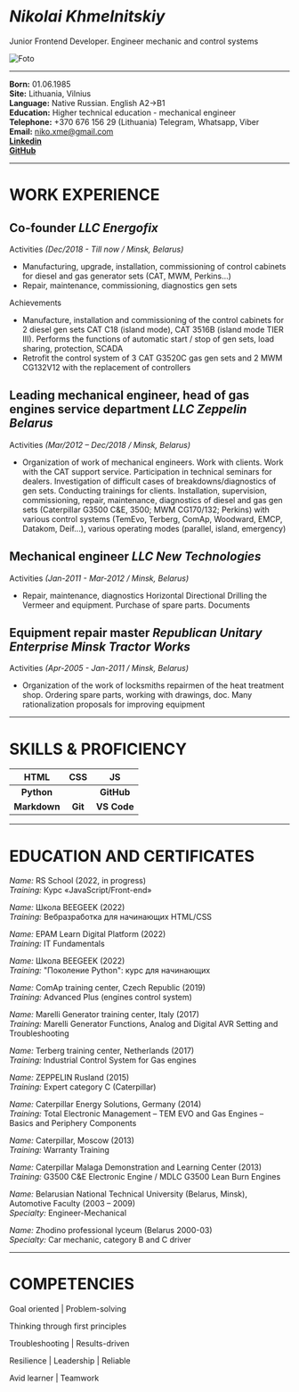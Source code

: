 # **_Nikolai Khmelnitskiy_**

Junior Frontend Developer. Engineer mechanic and control systems

![Foto](/rsschool-cv/image/Me150.jpg)

---

**Born:** 01.06.1985<br>
**Site:** Lithuania, Vilnius<br>
**Language:** Native Russian. English A2→B1<br>
**Education:** Higher technical education - mechanical engineer<br>
**Telephone:** +370 676 156 29 (Lithuania) Telegram, Whatsapp, Viber<br>
**Email:** niko.xme@gmail.com<br>
**[Linkedin](https://www.linkedin.com/in/nikolai-khmelnitski-7a567a235/)**<br>
**[GitHub](https://github.com/NikooneX)**<br>

---

# **WORK EXPERIENCE**

## Co-founder _LLC Energofix_

Activities _(Dec/2018 - Till now / Minsk, Belarus)_

- Manufacturing, upgrade, installation, commissioning of control cabinets for diesel and gas generator sets (CAT, MWM, Perkins...)
- Repair, maintenance, commissioning, diagnostics gen sets

Achievements

- Manufacture, installation and commissioning of the control cabinets for 2 diesel gen sets CAT C18 (island mode), CAT 3516B (island mode TIER III). Performs the functions of automatic start / stop of gen sets, load sharing, protection, SCADA
- Retrofit the control system of 3 CAT G3520C gas gen sets and 2 MWM CG132V12 with the replacement of controllers

## Leading mechanical engineer, head of gas engines service department _LLC Zeppelin Belarus_

Activities _(Mar/2012 – Dec/2018 / Minsk, Belarus)_

- Organization of work of mechanical engineers. Work with clients. Work with the CAT support service. Participation in technical seminars for dealers. Investigation of difficult cases of breakdowns/diagnostics of gen sets. Conducting trainings for clients. Installation, supervision, commissioning, repair, maintenance, diagnostics of diesel and gas gen sets (Caterpillar G3500 C&E, 3500; MWM CG170/132; Perkins) with various control systems (TemEvo, Terberg, ComAp, Woodward, EMCP, Datakom, Deif...), various operating modes (parallel, island, emergency)

## Mechanical engineer _LLC New Technologies_

Activities _(Jan-2011 - Mar-2012 / Minsk, Belarus)_

- Repair, maintenance, diagnostics Horizontal Directional Drilling the Vermeer and equipment. Purchase of spare parts. Documents<br>

## Equipment repair master _Republican Unitary Enterprise Minsk Tractor Works_

Activities _(Apr-2005 - Jan-2011 / Minsk, Belarus)_

- Organization of the work of locksmiths repairmen of the heat treatment shop. Ordering spare parts, working with drawings, doc. Many rationalization proposals for improving equipment

---

# **SKILLS & PROFICIENCY**

|     HTML     |   CSS   |     JS      |
| :----------: | :-----: | :---------: |
|  **Python**  |         | **GitHub**  |
| **Markdown** | **Git** | **VS Code** |

---

# **EDUCATION AND CERTIFICATES**

_Name:_ RS School (2022, in progress)<br>
_Training:_ Курс «JavaScript/Front-end»

_Name:_ Школа BEEGEEK (2022)<br>
_Training:_ Вебразработка для начинающих HTML/CSS

_Name:_ EPAM Learn Digital Platform (2022)<br>
_Training:_ IT Fundamentals

_Name:_ Школа BEEGEEK (2022)<br>
_Training:_ "Поколение Python": курс для начинающих

_Name:_ ComAp training center, Czech Republic (2019)<br>
_Training:_ Advanced Plus (engines control system)

_Name:_ Marelli Generator training center, Italy (2017)<br>
_Training:_ Marelli Generator Functions, Analog and Digital AVR Setting and Troubleshooting

_Name:_ Terberg training center, Netherlands (2017)<br>
_Training:_ Industrial Control System for Gas engines

_Name:_ ZEPPELIN Rusland (2015)<br>
_Training:_ Expert category C (Caterpillar)

_Name:_ Caterpillar Energy Solutions, Germany (2014)<br>
_Training:_ Total Electronic Management – TEM EVO and Gas Engines – Basics and Periphery Components

_Name:_ Caterpillar, Moscow (2013)<br>
_Training:_ Warranty Training

_Name:_ Caterpillar Malaga Demonstration and Learning Center (2013)<br>
_Training:_ G3500 C&E Electronic Engine / MDLC G3500 Lean Burn Engines

_Name:_ Belarusian National Technical University (Belarus, Minsk), Automotive Faculty (2003 – 2009)<br>
_Specialty:_ Engineer-Mechanical

_Name:_ Zhodino professional lyceum (Belarus 2000-03)<br>
_Specialty:_ Car mechanic, category B and C driver

---

# **COMPETENCIES**

Goal oriented | Problem-solving

Thinking through first principles

Troubleshooting | Results-driven

Resilience | Leadership | Reliable

Avid learner | Teamwork
